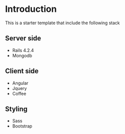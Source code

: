 # Introduction
This is a starter template that include the following stack

## Server side
* Rails 4.2.4
* Mongodb

## Client side
* Angular
* Jquery
* Coffee

## Styling
* Sass
* Bootstrap


